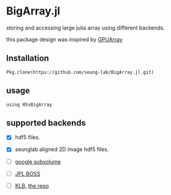 # BigArray.jl
storing and accessing large julia array using different backends.

this package design was inspired by [GPUArray](https://github.com/JuliaGPU/GPUArrays.jl)

## Installation
    Pkg.clone(https://github.com/seung-lab/BigArray.jl.git)
    
## usage
    using H5sBigArray
   
## supported backends
-[x] hdf5 files. 

-[x] seunglab aligned 2D image hdf5 files.

-[ ] [google subvolume](https://developers.google.com/brainmaps/v1beta2/rest/v1beta2/volumes/subvolume)

-[ ] [JPL BOSS](https://github.com/jhuapl-boss)

-[ ] [KLB](http://www.nature.com/nprot/journal/v10/n11/abs/nprot.2015.111.html), [the repo](https://bitbucket.org/fernandoamat/keller-lab-block-filetype)
